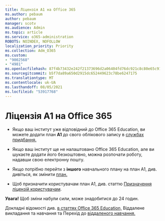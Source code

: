 ```yaml
---
title: Ліцензія A1 на Office 365
ms.author: pebaum
author: pebaum
manager: scotv
ms.audience: Admin
ms.topic: article
ms.service: o365-administration
ROBOTS: NOINDEX, NOFOLLOW
localization_priority: Priority
ms.collection: Adm_O365
ms.custom:
- "9002568"
- "4981"
ms.openlocfilehash: 87f4b73432e242f21373696d2a06404fd76dc921c8c80e65c91e230cf0212ccc
ms.sourcegitcommit: b5f7da89a650d2915dc652449623c78be6247175
ms.translationtype: MT
ms.contentlocale: uk-UA
ms.lasthandoff: 08/05/2021
ms.locfileid: "53917768"
---
```

# <a name="a1-license-for-office-365"></a>Ліцензія A1 на Office 365

- Якщо ваш інститут уже відповідний до Office 365 Education, ви можете додати план **A1** до свого облікового запису в [службах придбання.](https://docs.microsoft.com/microsoft-365/commerce/buy-another-subscription#buy-another-subscription)

- Якщо ваш інститут ще не налаштовано Office 365 Education, але ви шукаєте додати його безкоштовно, можна розпочати роботу, надавши свою електронну пошту. [](https://www.microsoft.com/education/products/office)

- Якщо потрібно перейти з **іншого** навчального плану на план A1, див. дивіться, як змінити [план.](https://docs.microsoft.com/microsoft-365/commerce/subscriptions/switch-plans-manually)

- Щоб призначити користувачам план A1, див. статтю [Призначення ліцензій користувачам](https://docs.microsoft.com/microsoft-365/admin/manage/assign-licenses-to-users).

**Увага!** Щоб зміни набули сили, може знадобитися до 24 годин.

Докладні відомості див. [в статтях Office 365 Education,](https://support.office.com/article/remote-teaching-and-learning-in-office-365-education-f651ccae-7b65-478b-8366-51bb884025c4) Віддалене викладання та навчання та Перехід до [віддаленого навчання.](https://www.microsoft.com/education/remote-learning)

